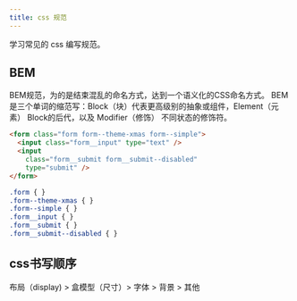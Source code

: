 ```yaml
---
title: css 规范
---
```


学习常见的 css 编写规范。

## BEM

BEM规范，为的是结束混乱的命名方式，达到一个语义化的CSS命名方式。 BEM是三个单词的缩范写：Block（块）代表更高级别的抽象或组件，Element（元素） Block的后代，以及 Modifier（修饰） 不同状态的修饰符。

```html
<form class="form form--theme-xmas form--simple">
  <input class="form__input" type="text" />
  <input
    class="form__submit form__submit--disabled"
    type="submit" />
</form>
```

```css
.form { }
.form--theme-xmas { }
.form--simple { }
.form__input { }
.form__submit { }
.form__submit--disabled { }
```

## css书写顺序

布局（display) > 盒模型（尺寸）> 字体 > 背景 > 其他